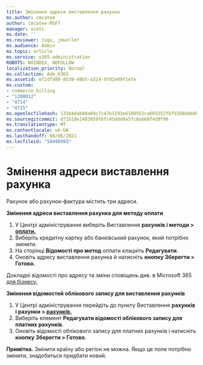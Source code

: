 ```yaml
---
title: Змінення адреси виставлення рахунка
ms.author: cmcatee
author: cmcatee-MSFT
manager: scotv
ms.date: ''
ms.reviewer: tugu, jmueller
ms.audience: Admin
ms.topic: article
ms.service: o365-administration
ROBOTS: NOINDEX, NOFOLLOW
localization_priority: Normal
ms.collection: Adm_O365
ms.assetid: ef2df989-8539-48b5-a324-97d2e09f14fe
ms.custom:
- commerce_billing
- "1200012"
- "4714"
- "4715"
ms.openlocfilehash: 133b4dab80a69c7c47e1193e6109551ca665552fbf9168dde8be14096336efe5
ms.sourcegitcommit: d71b18e1403859fbfc45ddd9a57c8ab68f4d9f96
ms.translationtype: MT
ms.contentlocale: uk-UA
ms.lasthandoff: 08/06/2021
ms.locfileid: "54498993"
---
```

# <a name="change-your-billing-address"></a>Змінення адреси виставлення рахунка

Рахунок або рахунок-фактура містить три адреси.

**Змінення адреси виставлення рахунка для методу оплати**

1. У Центрі адміністрування виберіть Виставлення **рахунків і методи > [оплати.](https://go.microsoft.com/fwlink/p/?linkid=2018806)**
2. Виберіть кредитну картку або банківський рахунок, який потрібно змінити.
3. На сторінці **Відомості про метод** оплати клацніть **Редагувати**.
4. Оновіть адресу виставлення рахунка й натисніть **кнопку Зберегти > Готово.**

Докладні відомості про адресу та зміни сповіщень див. в Microsoft 365 [для бізнесу.](/microsoft-365/commerce/billing-and-payments/change-your-billing-addresses)

**Змінення відомостей облікового запису для виставлення рахунків**

1. У Центрі адміністрування перейдіть до пункту Виставлення **рахунків і рахунки > [рахунків.](https://admin.microsoft.com/Adminportal/Home?source=applauncher#/BillingAccounts/billing-accounts)**
2. Виберіть елемент **Редагувати відомості облікового запису для платних рахунків**.
3. Оновіть відомості облікового запису для платних рахунків і натисніть **кнопку Зберегти > Готово.**

**Примітка.** Змінити країну або регіон не можна. Якщо це поле потрібно змінити, знадобиться придбати новий.
